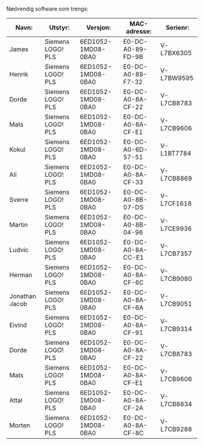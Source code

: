 Nødvendig software som trengs:

| Navn: |  Utstyr:      | Versjon:          | MAC-adresse:  |Serienr: |
|------------------|--------------------|-----------|----------------------------|----------- |
| James | Siemens LOGO! PLS | 6ED1052-1MD08-0BA0 | E0-DC-A0-89-FD-9B | V-L7BX6305 |
| Henrik| Siemens LOGO! PLS | 6ED1052-1MD08-0BA0 | E0-DC-A0-89-F7-32 | V-L7BW9595  | 
| Dorde | Siemens LOGO! PLS | 6ED1052-1MD08-0BA0 | E0-DC-A0-8A-CF-22 | V-L7CB8783 |
| Mats  | Siemens LOGO! PLS | 6ED1052-1MD08-0BA0 | E0-DC-A0-8A-CF-E1 | V-L7CB9606 |
| Kokul | Siemens LOGO! PLS | 6ED1052-1MD08-0BA0 | E0-DC-A0-6D-57-51 | V-L1BT7784 |
| Ali | Siemens LOGO! PLS | 6ED1052-1MD08-0BA0 | E0-DC-A0-8A-CF-33 | V-L7CB8869 | 
| Sverre | Siemens LOGO! PLS | 6ED1052-1MD08-0BA0 | E0-DC-A0-8B-07-D5 | V-L7CF1618 |
| Martin | Siemens LOGO! PLS | 6ED1052-1MD08-0BA0 | E0-DC-A0-8B-04-96 | V-L7CE9936 |
| Ludvic | Siemens LOGO! PLS | 6ED1052-1MD08-0BA0 | E0-DC-A0-8A-CC-E1 | V-L7CB7357 |
| Herman | Siemens LOGO! PLS | 6ED1052-1MD08-0BA0 | E0-DC-A0-8A-CF-6C | V-L7CB9080 |
| Jonathan Jacob | Siemens LOGO! PLS | 6ED1052-1MD08-0BA0 | E0-DC-A0-8A-CF-6A | V-L7CB9051 |
| Eivind | Siemens LOGO! PLS | 6ED1052-1MD08-0BA0 | E0-DC-A0-8A-CF-91 | V-L7CB9314 |
| Dorde | Siemens LOGO! PLS | 6ED1052-1MD08-0BA0 | E0-DC-A0-8A-CF-22 | V-L7CB8783 |
| Mats  | Siemens LOGO! PLS | 6ED1052-1MD08-0BA0 | E0-DC-A0-8A-CF-E1 | V-L7CB9606 |
| Attal | Siemens LOGO! PLS | 6ED1052-1MD08-0BA0 | E0-DC-A0-8A-CF-2A | V-L7CB8834 |
| Morten| Siemens LOGO! PLS | 6ED1052-1MD08-0BA0 | E0-DC-A0-8A-CF-8C | V-L7CB9288 |